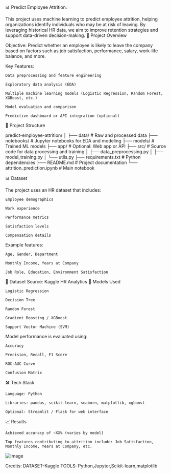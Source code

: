 📊 Predict Employee Attrition.

This project uses machine learning to predict employee attrition, helping organizations identify individuals who may be at risk of leaving. By leveraging historical HR data, we aim to improve retention strategies and support data-driven decision-making.
🚀 Project Overview

Objective:
Predict whether an employee is likely to leave the company based on factors such as job satisfaction, performance, salary, work-life balance, and more.

Key Features:

    Data preprocessing and feature engineering

    Exploratory data analysis (EDA)

    Multiple machine learning models (Logistic Regression, Random Forest, XGBoost, etc.)

    Model evaluation and comparison

    Predictive dashboard or API integration (optional)

📁 Project Structure

predict-employee-attrition/
│
├── data/                  # Raw and processed data
├── notebooks/             # Jupyter notebooks for EDA and modeling
├── models/                # Trained ML models
├── app/                   # Optional: Web app or API
├── src/                   # Source code for data processing and training
│   ├── data_preprocessing.py
│   ├── model_training.py
│   └── utils.py
├── requirements.txt       # Python dependencies
├── README.md              # Project documentation
└── attrition_prediction.ipynb  # Main notebook

📊 Dataset

The project uses an HR dataset that includes:

    Employee demographics

    Work experience

    Performance metrics

    Satisfaction levels

    Compensation details

Example features:

    Age, Gender, Department

    Monthly Income, Years at Company

    Job Role, Education, Environment Satisfaction

📌 Dataset Source: Kaggle HR Analytics
🧠 Models Used

    Logistic Regression

    Decision Tree

    Random Forest

    Gradient Boosting / XGBoost

    Support Vector Machine (SVM)

Model performance is evaluated using:

    Accuracy

    Precision, Recall, F1 Score

    ROC-AUC Curve

    Confusion Matrix

🛠️ Tech Stack

    Language: Python

    Libraries: pandas, scikit-learn, seaborn, matplotlib, xgboost

    Optional: Streamlit / Flask for web interface

📈 Results

    Achieved accuracy of ~XX% (varies by model)

    Top features contributing to attrition include: Job Satisfaction, Monthly Income, Years at Company, etc.

![image](https://github.com/user-attachments/assets/4399832d-953a-4ba6-a11f-ac0047dbd550)

Credits:
DATASET-Kaggle
TOOLS: Python,Jupyter,Scikit-learn,matplotlib


